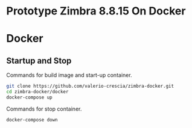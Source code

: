 # Prototype Zimbra 8.8.15 On Docker

# Docker
## Startup and Stop 
Commands for build image and start-up container.
```bash
git clone https://github.com/valerio-crescia/zimbra-docker.git
cd zimbra-docker/docker
docker-compose up
```
Commands for stop container.
```bash
docker-compose down
```